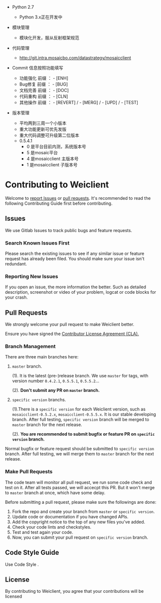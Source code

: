- Python 2.7 
  - Python 3.x正在开发中

- 模块管理
  - 模块化开发，服从反射框架规范

- 代码管理
  - http://git.intra.mosaicbo.com/datastrategy/mosaicclient

- Commit 信息按照功能填写
  - 功能强化  前缀 ： - [ENH]
  - Bug修复   前缀 ： - [BUG]
  - 文档完善  前缀 ： - [DOC]
  - 代码重构  前缀 ： - [CLN]
  - 其他操作  前缀 ： - [REVERT] / - [MERG] / - [UPD] / - [TEST]


- 版本管理
  - 平均两到三周一个小版本
  - 重大功能更新可优先发版
  - 重大代码调整可升级第二位版本
  - 0.5.4.1
    - 0 是平台目前内测，系统版本号
    - 5 是mosaic平台
    - 4 是mosaicclient 主版本号
    - 1 是mosaicclient 子版本号

# Contributing to Weiclient
Welcome to [report Issues](http://git.intra.mosaicbo.com/datastrategy/mosaicclient/issues) or [pull requests](http://git.intra.mosaicbo.com/datastrategy/mosaicclient/pulls). It's recommended to read the following Contributing Guide first before contributing.


## Issues
We use Gitlab Issues to track public bugs and feature requests.

### Search Known Issues First
Please search the existing issues to see if any similar issue or feature request has already been filed. You should make sure your issue isn't redundant.

### Reporting New Issues
If you open an issue, the more information the better. Such as detailed description, screenshot or video of your problem, logcat or code blocks for your crash.

## Pull Requests
We strongly welcome your pull request to make Weiclient better.

Ensure you have signed the [Contributor License Agreement (CLA).](master/CLA.md)


### Branch Management
There are three main branches here:

1. `master` branch.

	(1). It is the latest (pre-)release branch. We use `master` for tags, with version number `0.4.2.1`, `0.5.5.1`, `0.5.5.2`...

	(2). **Don't submit any PR on `master` branch.**

2. `specific version` branchs.

	(1).There is a `specific version` for each Weiclient version, such as `mosaicclient-0.5.2.x`, `mosaicclient-0.5.5.x`. It is our stable developing	 branch. After full testing, `specific version` branch will be merged to `master` branch for the next release.

	(2). **You are recommended to submit bugfix or feature PR on `specific version` branch.**


Normal bugfix or feature request should be submitted to `specific version` branch. After full testing, we will merge them to `master` branch for the next release.


### Make Pull Requests
The code team will monitor all pull request, we run some code check and test on it. After all tests passed, we will accecpt this PR. But it won't merge to `master` branch at once, which have some delay.

Before submitting a pull request, please make sure the followings are done:

1. Fork the repo and create your branch from `master` or `specific version`.
2. Update code or documentation if you have changed APIs.
3. Add the copyright notice to the top of any new files you've added.
4. Check your code lints and checkstyles.
5. Test and test again your code.
6. Now, you can submit your pull request on  `specific version` branch.

## Code Style Guide
Use Code Style .

## License
By contributing to Weiclient, you agree that your contributions will be licensed

